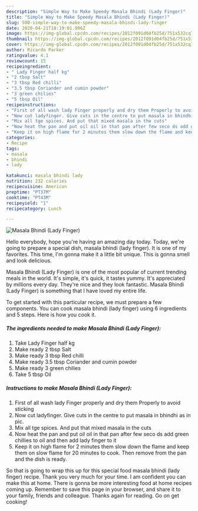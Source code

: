 ```yaml
---
description: "Simple Way to Make Speedy Masala Bhindi (Lady Finger)"
title: "Simple Way to Make Speedy Masala Bhindi (Lady Finger)"
slug: 500-simple-way-to-make-speedy-masala-bhindi-lady-finger
date: 2020-04-21T18:19:01.996Z
image: https://img-global.cpcdn.com/recipes/2012f091d04fb25d/751x532cq70/masala-bhindi-lady-finger-recipe-main-photo.jpg
thumbnail: https://img-global.cpcdn.com/recipes/2012f091d04fb25d/751x532cq70/masala-bhindi-lady-finger-recipe-main-photo.jpg
cover: https://img-global.cpcdn.com/recipes/2012f091d04fb25d/751x532cq70/masala-bhindi-lady-finger-recipe-main-photo.jpg
author: Ricardo Parker
ratingvalue: 4.1
reviewcount: 15
recipeingredient:
- " Lady Finger half kg"
- "2 tbsp Salt"
- "3 tbsp Red chilli"
- "3.5 tbsp Coriander and cumin powder"
- "3 green chilies"
- "5 tbsp Oil"
recipeinstructions:
- "First of all wash lady Finger properly and dry them Properly to avoid sticking"
- "Now cut ladyfinger. Give cuts in the centre to put masala in bhindhi as in pic."
- "Mix all tge spices. And put that mixed masala in the cuts"
- "Now heat the pan and put oil oil in that pan after few seco ds add green chillies to oil and then add lady finger to it"
- "Keep it on high flame for 2 minutes them slow down the flame and keep them on slow flame for 20 minutes to cook. Then remove from the pan and the dish is ready."
categories:
- Recipe
tags:
- masala
- bhindi
- lady

katakunci: masala bhindi lady 
nutrition: 232 calories
recipecuisine: American
preptime: "PT37M"
cooktime: "PT43M"
recipeyield: "1"
recipecategory: Lunch

---
```



![Masala Bhindi (Lady Finger)](https://img-global.cpcdn.com/recipes/2012f091d04fb25d/751x532cq70/masala-bhindi-lady-finger-recipe-main-photo.jpg)

Hello everybody, hope you're having an amazing day today. Today, we're going to prepare a special dish, masala bhindi (lady finger). It is one of my favorites. This time, I'm gonna make it a little bit unique. This is gonna smell and look delicious.

Masala Bhindi (Lady Finger) is one of the most popular of current trending meals in the world. It's simple, it's quick, it tastes yummy. It's appreciated by millions every day. They're nice and they look fantastic. Masala Bhindi (Lady Finger) is something that I have loved my entire life.




To get started with this particular recipe, we must prepare a few components. You can cook masala bhindi (lady finger) using 6 ingredients and 5 steps. Here is how you cook it.

<!--inarticleads1-->

##### The ingredients needed to make Masala Bhindi (Lady Finger):

1. Take  Lady Finger half kg
1. Make ready 2 tbsp Salt
1. Make ready 3 tbsp Red chilli
1. Make ready 3.5 tbsp Coriander and cumin powder
1. Make ready 3 green chilies
1. Take 5 tbsp Oil




<!--inarticleads2-->

##### Instructions to make Masala Bhindi (Lady Finger):

1. First of all wash lady Finger properly and dry them Properly to avoid sticking
1. Now cut ladyfinger. Give cuts in the centre to put masala in bhindhi as in pic.
1. Mix all tge spices. And put that mixed masala in the cuts
1. Now heat the pan and put oil oil in that pan after few seco ds add green chillies to oil and then add lady finger to it
1. Keep it on high flame for 2 minutes them slow down the flame and keep them on slow flame for 20 minutes to cook. Then remove from the pan and the dish is ready.




So that is going to wrap this up for this special food masala bhindi (lady finger) recipe. Thank you very much for your time. I am confident you can make this at home. There is gonna be more interesting food at home recipes coming up. Remember to save this page in your browser, and share it to your family, friends and colleague. Thanks again for reading. Go on get cooking!
